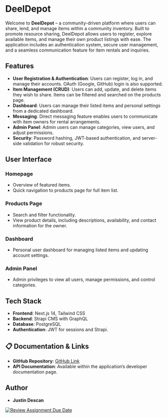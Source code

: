 # DeelDepot

Welcome to **DeelDepot** – a community-driven platform where users can share, lend, and manage items within a community inventory. Built to promote resource sharing, DeelDepot allows users to register, explore available items, and manage their own product listings with ease. The application includes an authentication system, secure user management, and a seamless communication feature for item rentals and inquiries.

## Features

- **User Registration & Authentication**: Users can register, log in, and manage their accounts. OAuth (Google, GitHub) login is also supported.
- **Item Management (CRUD)**: Users can add, update, and delete items they wish to share. Items can be filtered and searched on the products page.
- **Dashboard**: Users can manage their listed items and personal settings from a dedicated dashboard.
- **Messaging**: Direct messaging feature enables users to communicate with item owners for rental arrangements.
- **Admin Panel**: Admin users can manage categories, view users, and adjust permissions.
- **Security**: Password hashing, JWT-based authentication, and server-side validation for robust security.

## User Interface

### Homepage
- Overview of featured items.
- Quick navigation to products page for full item list.

### Products Page
- Search and filter functionality.
- View product details, including descriptions, availability, and contact information for the owner.

### Dashboard
- Personal user dashboard for managing listed items and updating account settings.

### Admin Panel
- Admin privileges to view all users, manage permissions, and control categories.

## Tech Stack

- **Frontend**: Next.js 14, Tailwind CSS
- **Backend**: Strapi CMS with GraphQL
- **Database**: PostgreSQL
- **Authentication**: JWT for sessions and Strapi.

## 📋 Documentation & Links

- **GitHub Repository**: [GitHub Link](https://github.com/username/DeelDepot)
- **API Documentation**: Available within the application’s developer documentation page.
  
## Author

- **Justin Descan**  
 

[![Review Assignment Due Date](https://classroom.github.com/assets/deadline-readme-button-22041afd0340ce965d47ae6ef1cefeee28c7c493a6346c4f15d667ab976d596c.svg)](https://classroom.github.com/a/KVB3ujZF)
